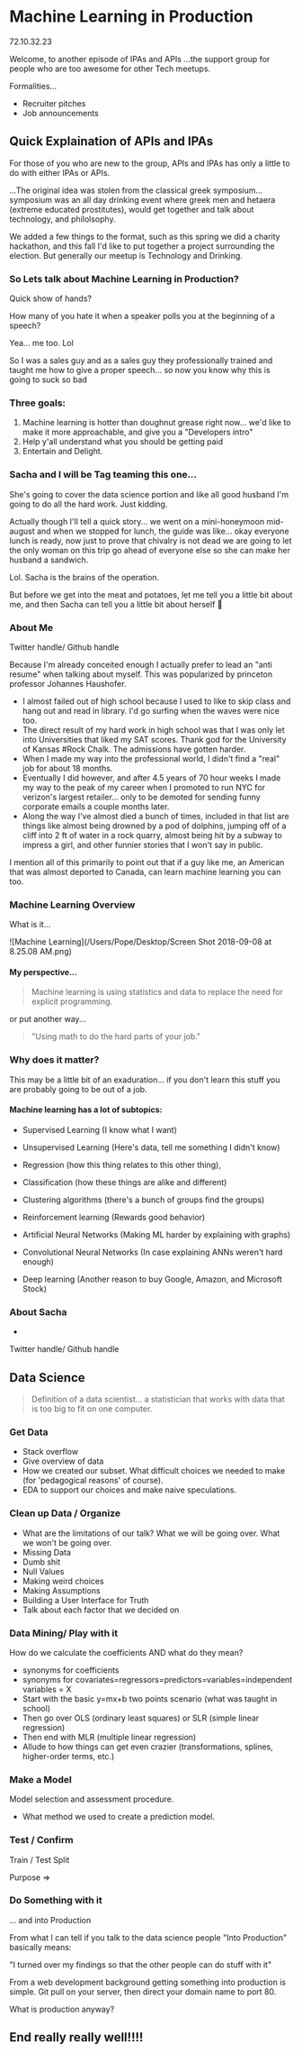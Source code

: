 # Machine Learning in Production



72.10.32.23

Welcome, to another episode of IPAs and APIs ...the support group for people who are too awesome for other Tech meetups.

Formalities...

- Recruiter pitches
- Job announcements



## Quick Explaination of APIs and IPAs

For those of you who are new to the group, APIs and IPAs has only a little to do with either IPAs or APIs.

...The original idea was stolen from the classical greek symposium... symposium was an all day drinking event where greek men and hetaera (extreme educated prostitutes), would get together and talk about technology, and philolsophy.

We added a few things to the format, such as this spring we did a charity hackathon, and this fall I'd like to put together a project surrounding the election. But generally our meetup is Technology and Drinking.

### So Lets talk about Machine Learning in Production?

Quick show of hands?

How many of you hate it when a speaker polls you at the beginning of a speech?

Yea... me too. Lol

So I was a sales guy and as a sales guy they professionally trained and taught me how to give a proper speech... so now you know why this is going to suck so bad

### Three goals:

1. Machine learning is hotter than doughnut grease right now... we'd like to make it more approachable, and give you a "Developers intro"
2. Help y'all understand what you should be getting paid
3. Entertain and Delight.

### Sacha and I will be Tag teaming this one...

She's going to cover the data science portion and like all good husband I'm going to do all the hard work. Just kidding.

Actually though I'll tell a quick story... we went on a mini-honeymoon mid-august and when we stopped for lunch, the guide was like... okay everyone lunch is ready, now just to prove that chivalry is not dead we are going to let the only woman on this trip go ahead of everyone else so she can make her husband a sandwich.

Lol. Sacha is the brains of the operation.

But before we get into the meat and potatoes, let me tell you a little bit about me, and then Sacha can tell you a little bit about herself :slightly_smiling_face:

### About Me

Twitter handle/ Github handle

Because I'm already conceited enough I actually prefer to lead an "anti resume" when talking about myself. This was popularized by princeton professor Johannes Haushofer. 

* I almost failed out of high school because I used to like to skip class and hang out and read in library. I'd go surfing when the waves were nice too. 
* The direct result of my hard work in high school was that I was only let into Universities that liked my SAT scores. Thank god for the University of Kansas #Rock Chalk. The admissions have gotten harder. 
* When I made my way into the professional world, I didn't find a "real" job for about 18 months.
* Eventually I did however, and after 4.5 years of 70 hour weeks I made my way to the peak of my career when I promoted to run NYC for verizon's largest retailer... only to be demoted for sending funny corporate emails a couple months later. 
* Along the way I've almost died a bunch of times, included in that list are things like almost being drowned by a pod of dolphins, jumping off of a cliff into 2 ft of water in a rock quarry, almost being hit by a subway to impress a girl, and other funnier stories that I won't say in public. 

I mention all of this primarily to point out that if a guy like me, an American that was almost deported to Canada, can learn machine learning you can too. 



### Machine Learning Overview

What is it...

![Machine Learning](/Users/Pope/Desktop/Screen Shot 2018-09-08 at 8.25.08 AM.png)



#### My perspective...

> Machine learning is using statistics and data to replace the need for explicit programming. 

or put another way... 

>  "Using math to do the hard parts of your job."

### Why does it matter? 

This may be a little bit of an exaduration... if you don't learn this stuff you are probably going to be out of a job.

#### Machine learning has a lot of subtopics:

* Supervised Learning (I know what I want)
* Unsupervised Learning (Here's data, tell me something I didn't know)

* Regression (how this thing relates to this other thing), 
* Classification (how these things are alike and different)
* Clustering algorithms (there's a bunch of groups find the groups)
* Reinforcement learning (Rewards good behavior)
* Artificial Neural Networks (Making ML harder by explaining with graphs)
* Convolutional Neural Networks (In case explaining ANNs weren't hard enough)

* Deep learning (Another reason to buy Google, Amazon, and Microsoft Stock)

### About Sacha

- 

Twitter handle/ Github handle



## Data Science

>  Definition of a data scientist... a statistician that works with data that is too big to fit on one computer. 

### Get Data

* Stack overflow
* Give overview of data
* How we created our subset. What difficult choices we needed to make (for 'pedagogical reasons' of course). 
* EDA to support our choices and make naive speculations. 

### Clean up Data / Organize

* What are the limitations of our talk? What we will be going over. What we won't be going over.
* Missing Data
* Dumb shit
* Null Values
* Making weird choices
* Making Assumptions
* Building a User Interface for Truth
* Talk about each factor that we decided on

### Data Mining/ Play with it

How do we calculate the coefficients AND what do they mean? 

- synonyms for coefficients
- synonyms for covariates=regressors=predictors=variables=independent variables = X
- Start with the basic y=mx+b two points scenario (what was taught in school)
- Then go over OLS (ordinary least squares) or SLR (simple linear regression)
- Then end with MLR (multiple linear regression) 
- Allude to how things can get even crazier (transformations, splines, higher-order terms, etc.)

### Make a Model 

Model selection and assessment procedure.

- What method we used to create a prediction model.

### Test / Confirm

Train / Test Split

Purpose => 







### Do Something with it 

... and into Production

From what I can tell if you talk to the data science people "Into Production" basically means:

"I turned over my findings so that the other people can do stuff with it"



From a web development background getting something into production is simple. Git pull on your server, then direct your domain name to port 80.

What is production anyway?

## End really really well!!!!
